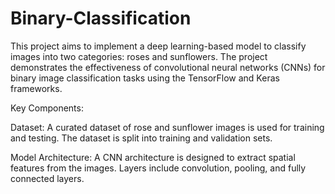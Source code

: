 # Binary-Classification

This project aims to implement a deep learning-based model to classify images into two categories: roses and sunflowers. The project demonstrates the effectiveness of convolutional neural networks (CNNs) for binary image classification tasks using the TensorFlow and Keras frameworks.

Key Components:

Dataset: A curated dataset of rose and sunflower images is used for training and testing. The dataset is split into training and validation sets.

Model Architecture: A CNN architecture is designed to extract spatial features from the images. Layers include convolution, pooling, and fully connected layers.
